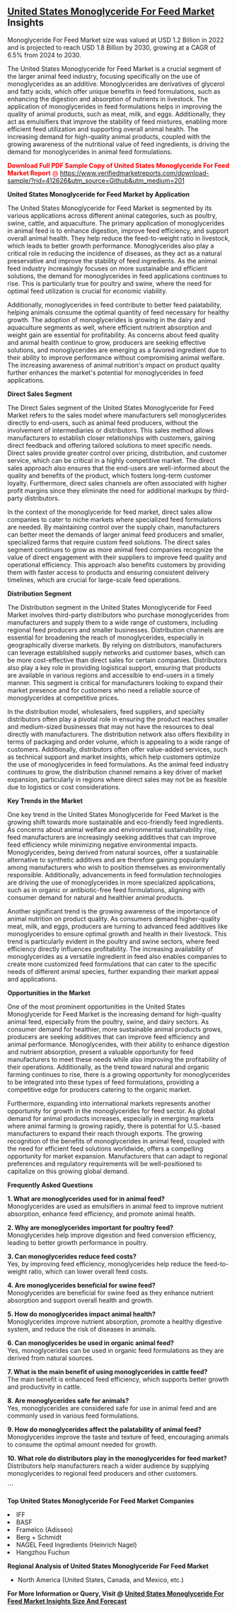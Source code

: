 <h2><a href="https://www.verifiedmarketreports.com/download-sample/?rid=412626&amp;utm_source=Github&amp;utm_medium=201" target="_blank">United States Monoglyceride For Feed Market</a> Insights</h2><p>Monoglyceride For Feed Market size was valued at USD 1.2 Billion in 2022 and is projected to reach USD 1.8 Billion by 2030, growing at a CAGR of 6.5% from 2024 to 2030.</p><p><p>The United States Monoglyceride for Feed Market is a crucial segment of the larger animal feed industry, focusing specifically on the use of monoglycerides as an additive. Monoglycerides are derivatives of glycerol and fatty acids, which offer unique benefits in feed formulations, such as enhancing the digestion and absorption of nutrients in livestock. The application of monoglycerides in feed formulations helps in improving the quality of animal products, such as meat, milk, and eggs. Additionally, they act as emulsifiers that improve the stability of feed mixtures, enabling more efficient feed utilization and supporting overall animal health. The increasing demand for high-quality animal products, coupled with the growing awareness of the nutritional value of feed ingredients, is driving the demand for monoglycerides in animal feed formulations. <p><span class=""><span style="color: #ff0000;"><strong>Download Full PDF Sample Copy of United States Monoglyceride For Feed Market Report</strong> @ </span><a href="https://www.verifiedmarketreports.com/download-sample/?rid=412626&amp;utm_source=Github&amp;utm_medium=201" target="_blank">https://www.verifiedmarketreports.com/download-sample/?rid=412626&amp;utm_source=Github&amp;utm_medium=201</a></span></p></p><p><strong>United States Monoglyceride for Feed Market by Application</strong></p><p>The United States Monoglyceride for Feed Market is segmented by its various applications across different animal categories, such as poultry, swine, cattle, and aquaculture. The primary application of monoglycerides in animal feed is to enhance digestion, improve feed efficiency, and support overall animal health. They help reduce the feed-to-weight ratio in livestock, which leads to better growth performance. Monoglycerides also play a critical role in reducing the incidence of diseases, as they act as a natural preservative and improve the stability of feed ingredients. As the animal feed industry increasingly focuses on more sustainable and efficient solutions, the demand for monoglycerides in feed applications continues to rise. This is particularly true for poultry and swine, where the need for optimal feed utilization is crucial for economic viability. <p>Additionally, monoglycerides in feed contribute to better feed palatability, helping animals consume the optimal quantity of feed necessary for healthy growth. The adoption of monoglycerides is growing in the dairy and aquaculture segments as well, where efficient nutrient absorption and weight gain are essential for profitability. As concerns about feed quality and animal health continue to grow, producers are seeking effective solutions, and monoglycerides are emerging as a favored ingredient due to their ability to improve performance without compromising animal welfare. The increasing awareness of animal nutrition's impact on product quality further enhances the market's potential for monoglycerides in feed applications.</p><p><strong>Direct Sales Segment</strong></p><p>The Direct Sales segment of the United States Monoglyceride for Feed Market refers to the sales model where manufacturers sell monoglycerides directly to end-users, such as animal feed producers, without the involvement of intermediaries or distributors. This sales method allows manufacturers to establish closer relationships with customers, gaining direct feedback and offering tailored solutions to meet specific needs. Direct sales provide greater control over pricing, distribution, and customer service, which can be critical in a highly competitive market. The direct sales approach also ensures that the end-users are well-informed about the quality and benefits of the product, which fosters long-term customer loyalty. Furthermore, direct sales channels are often associated with higher profit margins since they eliminate the need for additional markups by third-party distributors.<p>In the context of the monoglyceride for feed market, direct sales allow companies to cater to niche markets where specialized feed formulations are needed. By maintaining control over the supply chain, manufacturers can better meet the demands of larger animal feed producers and smaller, specialized farms that require custom feed solutions. The direct sales segment continues to grow as more animal feed companies recognize the value of direct engagement with their suppliers to improve feed quality and operational efficiency. This approach also benefits customers by providing them with faster access to products and ensuring consistent delivery timelines, which are crucial for large-scale feed operations.</p><p><strong>Distribution Segment</strong></p><p>The Distribution segment in the United States Monoglyceride for Feed Market involves third-party distributors who purchase monoglycerides from manufacturers and supply them to a wide range of customers, including regional feed producers and smaller businesses. Distribution channels are essential for broadening the reach of monoglycerides, especially in geographically diverse markets. By relying on distributors, manufacturers can leverage established supply networks and customer bases, which can be more cost-effective than direct sales for certain companies. Distributors also play a key role in providing logistical support, ensuring that products are available in various regions and accessible to end-users in a timely manner. This segment is critical for manufacturers looking to expand their market presence and for customers who need a reliable source of monoglycerides at competitive prices.<p>In the distribution model, wholesalers, feed suppliers, and specialty distributors often play a pivotal role in ensuring the product reaches smaller and medium-sized businesses that may not have the resources to deal directly with manufacturers. The distribution network also offers flexibility in terms of packaging and order volume, which is appealing to a wide range of customers. Additionally, distributors often offer value-added services, such as technical support and market insights, which help customers optimize the use of monoglycerides in feed formulations. As the animal feed industry continues to grow, the distribution channel remains a key driver of market expansion, particularly in regions where direct sales may not be as feasible due to logistics or cost considerations.</p><p><strong>Key Trends in the Market</strong></p><p>One key trend in the United States Monoglyceride for Feed Market is the growing shift towards more sustainable and eco-friendly feed ingredients. As concerns about animal welfare and environmental sustainability rise, feed manufacturers are increasingly seeking additives that can improve feed efficiency while minimizing negative environmental impacts. Monoglycerides, being derived from natural sources, offer a sustainable alternative to synthetic additives and are therefore gaining popularity among manufacturers who wish to position themselves as environmentally responsible. Additionally, advancements in feed formulation technologies are driving the use of monoglycerides in more specialized applications, such as in organic or antibiotic-free feed formulations, aligning with consumer demand for natural and healthier animal products.<p>Another significant trend is the growing awareness of the importance of animal nutrition on product quality. As consumers demand higher-quality meat, milk, and eggs, producers are turning to advanced feed additives like monoglycerides to ensure optimal growth and health in their livestock. This trend is particularly evident in the poultry and swine sectors, where feed efficiency directly influences profitability. The increasing availability of monoglycerides as a versatile ingredient in feed also enables companies to create more customized feed formulations that can cater to the specific needs of different animal species, further expanding their market appeal and applications.</p><p><strong>Opportunities in the Market</strong></p><p>One of the most prominent opportunities in the United States Monoglyceride for Feed Market is the increasing demand for high-quality animal feed, especially from the poultry, swine, and dairy sectors. As consumer demand for healthier, more sustainable animal products grows, producers are seeking additives that can improve feed efficiency and animal performance. Monoglycerides, with their ability to enhance digestion and nutrient absorption, present a valuable opportunity for feed manufacturers to meet these needs while also improving the profitability of their operations. Additionally, as the trend toward natural and organic farming continues to rise, there is a growing opportunity for monoglycerides to be integrated into these types of feed formulations, providing a competitive edge for producers catering to the organic market.<p>Furthermore, expanding into international markets represents another opportunity for growth in the monoglycerides for feed sector. As global demand for animal products increases, especially in emerging markets where animal farming is growing rapidly, there is potential for U.S.-based manufacturers to expand their reach through exports. The growing recognition of the benefits of monoglycerides in animal feed, coupled with the need for efficient feed solutions worldwide, offers a compelling opportunity for market expansion. Manufacturers that can adapt to regional preferences and regulatory requirements will be well-positioned to capitalize on this growing global demand.</p><p><strong>Frequently Asked Questions</strong></p><p><strong>1. What are monoglycerides used for in animal feed?</strong><br>Monoglycerides are used as emulsifiers in animal feed to improve nutrient absorption, enhance feed efficiency, and promote animal health.</p><p><strong>2. Why are monoglycerides important for poultry feed?</strong><br>Monoglycerides help improve digestion and feed conversion efficiency, leading to better growth performance in poultry.</p><p><strong>3. Can monoglycerides reduce feed costs?</strong><br>Yes, by improving feed efficiency, monoglycerides help reduce the feed-to-weight ratio, which can lower overall feed costs.</p><p><strong>4. Are monoglycerides beneficial for swine feed?</strong><br>Monoglycerides are beneficial for swine feed as they enhance nutrient absorption and support overall health and growth.</p><p><strong>5. How do monoglycerides impact animal health?</strong><br>Monoglycerides improve nutrient absorption, promote a healthy digestive system, and reduce the risk of diseases in animals.</p><p><strong>6. Can monoglycerides be used in organic animal feed?</strong><br>Yes, monoglycerides can be used in organic feed formulations as they are derived from natural sources.</p><p><strong>7. What is the main benefit of using monoglycerides in cattle feed?</strong><br>The main benefit is enhanced feed efficiency, which supports better growth and productivity in cattle.</p><p><strong>8. Are monoglycerides safe for animals?</strong><br>Yes, monoglycerides are considered safe for use in animal feed and are commonly used in various feed formulations.</p><p><strong>9. How do monoglycerides affect the palatability of animal feed?</strong><br>Monoglycerides improve the taste and texture of feed, encouraging animals to consume the optimal amount needed for growth.</p><p><strong>10. What role do distributors play in the monoglycerides for feed market?</strong><br>Distributors help manufacturers reach a wider audience by supplying monoglycerides to regional feed producers and other customers.</p>```</p><p><strong>Top United States Monoglyceride For Feed Market Companies</strong></p><div data-test-id=""><p><li>IFF</li><li> BASF</li><li> Framelco (Adisseo)</li><li> Berg + Schmidt</li><li> NAGEL Feed Ingredients (Heinrich Nagel)</li><li> Hangzhou Fuchun</li></p><div><strong>Regional Analysis of&nbsp;United States Monoglyceride For Feed Market</strong></div><ul><li dir="ltr"><p dir="ltr">North America&nbsp;(United States, Canada, and Mexico, etc.)</p></li></ul><p><strong>For More Information or Query, Visit @&nbsp;</strong><strong><a href="https://www.verifiedmarketreports.com/product/monoglyceride-for-feed-market/?utm_source=Github&amp;utm_medium=201" target="_blank">United States Monoglyceride For Feed Market Insights Size And Forecast</a></strong></p></div>
